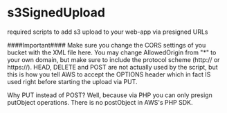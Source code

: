 # s3SignedUpload
required scripts to add s3 upload to your web-app via presigned URLs

####Important####
Make sure you change the CORS settings of you bucket with the XML file here. You may change AllowedOrigin from "*" to your own domain, but make sure to include the protocol scheme (http:// or https://).
HEAD, DELETE and POST are not actually used by the script, but this is how you tell AWS to accept the OPTIONS header which in fact IS used right before starting the upload via PUT.

Why PUT instead of POST? Well, because via PHP you can only presign putObject operations. There is no postObject in AWS's PHP SDK.